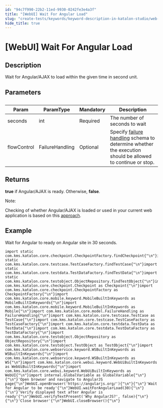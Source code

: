 ```yaml
---
id: "94c7f990-22b2-11ed-9930-0242fe3e4a3f"
title: "[WebUI] Wait For Angular Load"
slug: "create-tests/keywords/keyword-description-in-katalon-studio/web-ui-keywords/webui-wait-for-angular-load"
hide_title: true
---
```


# <a id="id_0" class="anchor_top_offset"/><a id="ariaid-title1" class="anchor_top_offset"/>[WebUI] Wait For Angular Load


## <a id="id_0__id_1" class="anchor_top_offset"/>Description

              
<p xmlns="http://www.w3.org/1999/xhtml" className="p">Wait for Angular/AJAX to load within the given time in second   unit.</p> 
      

## <a id="id_0__id_2" class="anchor_top_offset"/>Parameters

              
<table xmlns="http://www.w3.org/1999/xhtml" className="table anchor_top_offset" id="id_0__66197c8f-4c08-4770-8ff2-0cc0a80ac2ca"><caption /><thead className="thead"><tr className><th className="entry anchor_top_offset" id="id_0__66197c8f-4c08-4770-8ff2-0cc0a80ac2ca__entry__1">Param</th><th className="entry anchor_top_offset" id="id_0__66197c8f-4c08-4770-8ff2-0cc0a80ac2ca__entry__2">ParamType</th><th className="entry anchor_top_offset" id="id_0__66197c8f-4c08-4770-8ff2-0cc0a80ac2ca__entry__3">Mandatory</th><th className="entry anchor_top_offset" id="id_0__66197c8f-4c08-4770-8ff2-0cc0a80ac2ca__entry__4">Description</th></tr></thead><tbody className="tbody"><tr className><td className="entry" headers="id_0__66197c8f-4c08-4770-8ff2-0cc0a80ac2ca__entry__1 id_0__66197c8f-4c08-4770-8ff2-0cc0a80ac2ca__entry__2 id_0__66197c8f-4c08-4770-8ff2-0cc0a80ac2ca__entry__3 id_0__66197c8f-4c08-4770-8ff2-0cc0a80ac2ca__entry__4 ">seconds</td><td className="entry" headers="id_0__66197c8f-4c08-4770-8ff2-0cc0a80ac2ca__entry__1 id_0__66197c8f-4c08-4770-8ff2-0cc0a80ac2ca__entry__2 id_0__66197c8f-4c08-4770-8ff2-0cc0a80ac2ca__entry__3 id_0__66197c8f-4c08-4770-8ff2-0cc0a80ac2ca__entry__4 ">int</td><td className="entry" headers="id_0__66197c8f-4c08-4770-8ff2-0cc0a80ac2ca__entry__1 id_0__66197c8f-4c08-4770-8ff2-0cc0a80ac2ca__entry__2 id_0__66197c8f-4c08-4770-8ff2-0cc0a80ac2ca__entry__3 id_0__66197c8f-4c08-4770-8ff2-0cc0a80ac2ca__entry__4 ">Required</td><td className="entry" headers="id_0__66197c8f-4c08-4770-8ff2-0cc0a80ac2ca__entry__1 id_0__66197c8f-4c08-4770-8ff2-0cc0a80ac2ca__entry__2 id_0__66197c8f-4c08-4770-8ff2-0cc0a80ac2ca__entry__3 id_0__66197c8f-4c08-4770-8ff2-0cc0a80ac2ca__entry__4 ">The number of seconds to wait</td></tr><tr className><td className="entry" headers="id_0__66197c8f-4c08-4770-8ff2-0cc0a80ac2ca__entry__1 id_0__66197c8f-4c08-4770-8ff2-0cc0a80ac2ca__entry__2 id_0__66197c8f-4c08-4770-8ff2-0cc0a80ac2ca__entry__3 id_0__66197c8f-4c08-4770-8ff2-0cc0a80ac2ca__entry__4 ">flowControl</td><td className="entry" headers="id_0__66197c8f-4c08-4770-8ff2-0cc0a80ac2ca__entry__1 id_0__66197c8f-4c08-4770-8ff2-0cc0a80ac2ca__entry__2 id_0__66197c8f-4c08-4770-8ff2-0cc0a80ac2ca__entry__3 id_0__66197c8f-4c08-4770-8ff2-0cc0a80ac2ca__entry__4 ">FailureHandling</td><td className="entry" headers="id_0__66197c8f-4c08-4770-8ff2-0cc0a80ac2ca__entry__1 id_0__66197c8f-4c08-4770-8ff2-0cc0a80ac2ca__entry__2 id_0__66197c8f-4c08-4770-8ff2-0cc0a80ac2ca__entry__3 id_0__66197c8f-4c08-4770-8ff2-0cc0a80ac2ca__entry__4 ">Optional</td><td className="entry" headers="id_0__66197c8f-4c08-4770-8ff2-0cc0a80ac2ca__entry__1 id_0__66197c8f-4c08-4770-8ff2-0cc0a80ac2ca__entry__2 id_0__66197c8f-4c08-4770-8ff2-0cc0a80ac2ca__entry__3 id_0__66197c8f-4c08-4770-8ff2-0cc0a80ac2ca__entry__4 ">Specify <a className="xref" href="/maintain/configure-failure-handling-settings-in-katalon-studio">failure handling</a> schema to         determine whether the execution should be allowed to continue or         stop.</td></tr></tbody></table> 
      

## <a id="id_0__id_3" class="anchor_top_offset"/>Returns

              
<p xmlns="http://www.w3.org/1999/xhtml" className="p">   <strong className="ph b">true</strong> if Angular/AJAX is ready. Otherwise,   <strong className="ph b">false</strong>.</p> 
      
<div xmlns="http://www.w3.org/1999/xhtml" className="note note note_note"><span className="note__title">Note:</span> 
  <p className="p">Checking of whether Angular/AJAX is loaded or used in your
    current web application is based on this <a className="xref j-external-link" href="http://www.swtestacademy.com/selenium-wait-javascript-angular-ajax/" target="_blank">approach</a>.</p>
</div>
      

## <a id="id_0__id_4" class="anchor_top_offset"/>Example

              
<p xmlns="http://www.w3.org/1999/xhtml" className="p">Wait for Angular to ready on Angular site in 30 seconds.</p> 
              
<pre xmlns="http://www.w3.org/1999/xhtml" className="pre codeblock"><code>import static com.kms.katalon.core.checkpoint.CheckpointFactory.findCheckpoint{"\n"}import static com.kms.katalon.core.testcase.TestCaseFactory.findTestCase{"\n"}import static com.kms.katalon.core.testdata.TestDataFactory.findTestData{"\n"}import static com.kms.katalon.core.testobject.ObjectRepository.findTestObject{"\n"}import com.kms.katalon.core.checkpoint.Checkpoint as Checkpoint{"\n"}import com.kms.katalon.core.checkpoint.CheckpointFactory as CheckpointFactory{"\n"}import com.kms.katalon.core.mobile.keyword.MobileBuiltInKeywords as MobileBuiltInKeywords{"\n"}import com.kms.katalon.core.mobile.keyword.MobileBuiltInKeywords as Mobile{"\n"}import com.kms.katalon.core.model.FailureHandling as FailureHandling{"\n"}import com.kms.katalon.core.testcase.TestCase as TestCase{"\n"}import com.kms.katalon.core.testcase.TestCaseFactory as TestCaseFactory{"\n"}import com.kms.katalon.core.testdata.TestData as TestData{"\n"}import com.kms.katalon.core.testdata.TestDataFactory as TestDataFactory{"\n"}import com.kms.katalon.core.testobject.ObjectRepository as ObjectRepository{"\n"}import com.kms.katalon.core.testobject.TestObject as TestObject{"\n"}import com.kms.katalon.core.webservice.keyword.WSBuiltInKeywords as WSBuiltInKeywords{"\n"}import com.kms.katalon.core.webservice.keyword.WSBuiltInKeywords as WS{"\n"}import com.kms.katalon.core.webui.keyword.WebUiBuiltInKeywords as WebUiBuiltInKeywords{"\n"}import com.kms.katalon.core.webui.keyword.WebUiBuiltInKeywords as WebUI{"\n"}import internal.GlobalVariable as GlobalVariable{"\n"} {"\n"}'Open browser and navigate to AngularJS page{"\n"}WebUI.openBrowser('https://angularjs.org/'){"\n"}{"\n"}'Wait for Angular to be ready'{"\n"}WebUI.waitForAngularLoad(30){"\n"}{"\n"}'Verify displayed text after Angular is ready'{"\n"}WebUI.verifyTextPresent('Why AngularJS?', false){"\n"}{"\n"}'Close browser'{"\n"}WebUI.closeBrowser(){"\n"}</code></pre> 
            
